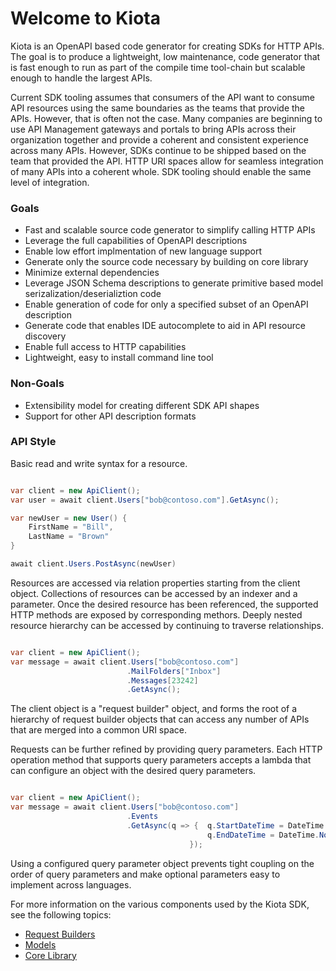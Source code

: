 # Welcome to Kiota

Kiota is an OpenAPI based code generator for creating SDKs for HTTP APIs. The goal is to produce a lightweight, low maintenance, code generator that is fast enough to run as part of the compile time tool-chain but scalable enough to handle the largest APIs.

Current SDK tooling assumes that consumers of the API want to consume API resources using the same boundaries as the teams that provide the APIs. However, that is often not the case.  Many companies are beginning to use API Management gateways and portals to bring APIs across their organization together and provide a coherent and consistent experience across many APIs.  However, SDKs continue to be shipped based on the team that provided the API.  HTTP URI spaces allow for seamless integration of many APIs into a coherent whole. SDK tooling should enable the same level of integration.

### Goals

- Fast and scalable source code generator to simplify calling HTTP APIs
- Leverage the full capabilities of OpenAPI descriptions
- Enable low effort implmentation of new language support
- Generate only the source code necessary by building on core library
- Minimize external dependencies
- Leverage JSON Schema descriptions to generate primitive based model serizalization/deserializtion code
- Enable generation of code for only a specified subset of an OpenAPI description
- Generate code that enables IDE autocomplete to aid in API resource discovery
- Enable full access to HTTP capabilities
- Lightweight, easy to install command line tool

### Non-Goals

- Extensibility model for creating different SDK API shapes
- Support for other API description formats

### API Style

Basic read and write syntax for a resource.

```csharp

var client = new ApiClient();
var user = await client.Users["bob@contoso.com"].GetAsync();

var newUser = new User() {
    FirstName = "Bill",
    LastName = "Brown"
}

await client.Users.PostAsync(newUser)

```

Resources are accessed via relation properties starting from the client object.  Collections of resources can be accessed by an indexer and a parameter. Once the desired resource has been referenced, the supported HTTP methods are exposed by corresponding methors.  Deeply nested resource hierarchy can be accessed by continuing to traverse relationships.

```csharp

var client = new ApiClient();
var message = await client.Users["bob@contoso.com"]
                          .MailFolders["Inbox"]
                          .Messages[23242]
                          .GetAsync();

```

The client object is a "request builder" object, and forms the root of a hierarchy of request builder objects that can access any number of APIs that are merged into a common URI space.

Requests can be further refined by providing query parameters. Each HTTP operation method that supports query parameters accepts a lambda that can configure an object with the desired query parameters.

```csharp

var client = new ApiClient();
var message = await client.Users["bob@contoso.com"]
                          .Events
                          .GetAsync(q => {  q.StartDateTime = DateTime.Now;
                                            q.EndDateTime = DateTime.Now.AddDays(7);
                                        });

```

Using a configured query parameter object prevents tight coupling on the order of query parameters and make optional parameters easy to implement across languages.

For more information on the various components used by the Kiota SDK, see the following topics:

- [Request Builders](requestbuilders)
- [Models](models)
- [Core Library](corelibrary)